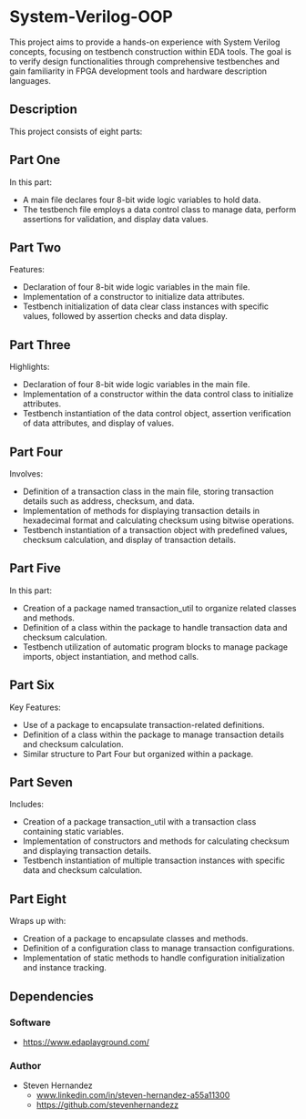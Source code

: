 # System-Verilog-OOP
 This project aims to provide a hands-on experience with System Verilog concepts, focusing on testbench construction within EDA tools. The goal is to verify design functionalities through comprehensive testbenches and gain familiarity in FPGA development tools and hardware description languages.
 
## Description 
  This project consists of eight parts:
  
## Part One
In this part:
 - A main file declares four 8-bit wide logic variables to hold data.
 - The testbench file employs a data control class to manage data, perform assertions for validation, and display data values.

## Part Two
Features:
 - Declaration of four 8-bit wide logic variables in the main file.
 - Implementation of a constructor to initialize data attributes.
 - Testbench initialization of data clear class instances with specific values, followed by assertion checks and data display.
   
## Part Three
Highlights:
 - Declaration of four 8-bit wide logic variables in the main file.
 - Implementation of a constructor within the data control class to initialize attributes.
 - Testbench instantiation of the data control object, assertion verification of data attributes, and display of values.

## Part Four
Involves:
 - Definition of a transaction class in the main file, storing transaction details such as address, checksum, and data.
 - Implementation of methods for displaying transaction details in hexadecimal format and calculating checksum using bitwise operations.
 - Testbench instantiation of a transaction object with predefined values, checksum calculation, and display of transaction details.
   
## Part Five
In this part:
 - Creation of a package named transaction_util to organize related classes and methods.
 - Definition of a class within the package to handle transaction data and checksum calculation.
 - Testbench utilization of automatic program blocks to manage package imports, object instantiation, and method calls.
   
## Part Six
Key Features:
 - Use of a package to encapsulate transaction-related definitions.
 - Definition of a class within the package to manage transaction details and checksum calculation.
 - Similar structure to Part Four but organized within a package.
   
## Part Seven
Includes:
 - Creation of a package transaction_util with a transaction class containing static variables.
 - Implementation of constructors and methods for calculating checksum and displaying transaction details.
 - Testbench instantiation of multiple transaction instances with specific data and checksum calculation.
   
## Part Eight
Wraps up with:
 - Creation of a package to encapsulate classes and methods.
 - Definition of a configuration class to manage transaction configurations.
 - Implementation of static methods to handle configuration initialization and instance tracking.


## Dependencies
### Software
* https://www.edaplayground.com/

### Author
* Steven Hernandez
  - www.linkedin.com/in/steven-hernandez-a55a11300
  - https://github.com/stevenhernandezz
